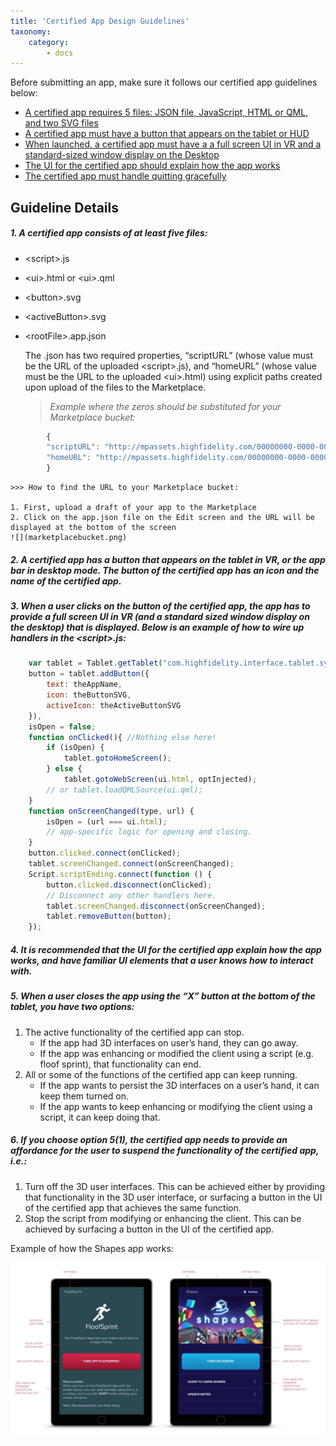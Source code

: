 ```yaml
---
title: 'Certified App Design Guidelines'
taxonomy:
    category:
        - docs 
---
```

Before submitting an app, make sure it follows our certified app guidelines below:

* [A certified app requires 5 files: JSON file, JavaScript, HTML or QML, and two SVG files](https://docs.highfidelity.com/marketplace/certifiedapps#1-a-certified-app-consists-of-at-least-five-files)
* [A certified app must have a button that appears on the tablet or HUD](https://docs.highfidelity.com/marketplace/certifiedapps#2-a-certified-app-has-a-button-that-appears-on-the-tablet-in-vr)
* [When launched, a certified app must have a a full screen UI in VR and a standard-sized window display on the Desktop](https://docs.highfidelity.com/marketplace/certifiedapps#3-when-a-user-clicks-on-the-button-of-the-certified-app-the-app)
* [The UI for the certified app should explain how the app works](https://docs.highfidelity.com/marketplace/certifiedapps#4-it-is-recommended-that-the-ui-for-the-certified-app-explain-ho)
* [The certified app must handle quitting gracefully](https://docs.highfidelity.com/marketplace/certifiedapps#5-when-a-user-closes-the-app-using-the-%E2%80%9Cx%E2%80%9D-button-at-the-bottom)

## Guideline Details

##### 1. A certified app consists of at least five files: 
* &lt;script>.js 
* &lt;ui>.html or &lt;ui>.qml
* &lt;button>.svg
* &lt;activeButton>.svg
* &lt;rootFile>.app.json
    
     The .json has two required properties, “scriptURL” (whose value must be the URL of the uploaded &lt;script>.js), and “homeURL” (whose value must be the URL to the uploaded &lt;ui>.html) using explicit paths created upon upload of the files to the Marketplace. 

    >*Example where the zeros should be substituted for your Marketplace bucket:*
``` javascript
        {
        "scriptURL": "http://mpassets.highfidelity.com/00000000-0000-0000-0000-000000000000-v1/script.js",
        "homeURL": "http://mpassets.highfidelity.com/00000000-0000-0000-0000-000000000000-v1/ui.html"
        }
```

    >>> How to find the URL to your Marketplace bucket:

    1. First, upload a draft of your app to the Marketplace
    2. Click on the app.json file on the Edit screen and the URL will be displayed at the bottom of the screen
    ![](marketplacebucket.png)

##### 2. A certified app has a button that appears on the tablet in VR, or the app bar in desktop mode. The button of the certified app has an icon and the name of the certified app.

##### 3. When a user clicks on the button of the certified app, the app has to provide a full screen UI in VR (and a standard sized window display on the desktop) that is displayed. Below is an example of how to wire up handlers in the &lt;script>.js:

``` javascript 
    var tablet = Tablet.getTablet("com.highfidelity.interface.tablet.system");
    button = tablet.addButton({
        text: theAppName,
        icon: theButtonSVG,
        activeIcon: theActiveButtonSVG
	}),
    isOpen = false;
    function onClicked(){ //Nothing else here!
        if (isOpen) {
            tablet.gotoHomeScreen();
        } else {
            tablet.gotoWebScreen(ui.html, optInjected);
        // or tablet.loadQMLSource(ui.qml);
    }
    function onScreenChanged(type, url) {
        isOpen = (url === ui.html);
        // app-specific logic for opening and closing.
    }
    button.clicked.connect(onClicked);
    tablet.screenChanged.connect(onScreenChanged);
    Script.scriptEnding.connect(function () {
        button.clicked.disconnect(onClicked);
        // Disconnect any other handlers here.
        tablet.screenChanged.disconnect(onScreenChanged);
        tablet.removeButton(button);
    });
```
##### 4. It is recommended that the UI for the certified app explain how the app works, and have familiar UI elements that a user knows how to interact with.

##### 5. When a user closes the app using the “X” button at the bottom of the tablet, you have two options:
1.  The active functionality of the certified app can stop.
    * If the app had 3D interfaces on user’s hand, they can go away.
    * If the app was enhancing or modified the client using a script (e.g. floof sprint), that functionality can end.
2. All or some of the functions of the certified app can keep running.
    * If the app wants to persist the 3D interfaces on a user’s hand, it can keep them turned on.
    * If the app wants to keep enhancing or modifying the client using a script, it can keep doing that.

##### 6. If you choose option 5(1), the certified app needs to provide an affordance for the user to suspend the functionality of the certified app, i.e.: 
1. Turn off the 3D user interfaces. This can be achieved either by providing that functionality in the 3D user interface, or surfacing a button in the UI of the certified app that achieves the same function.
2. Stop the script from modifying or enhancing the client. This can be achieved by surfacing a button in the UI of the certified app.

Example of how the Shapes app works:

![](appDesign.png)
